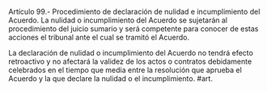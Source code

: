 Artículo 99.- Procedimiento de declaración de nulidad e incumplimiento del Acuerdo. La nulidad o incumplimiento del Acuerdo se sujetarán al procedimiento del juicio sumario y será competente para conocer de estas acciones el tribunal ante el cual se tramitó el Acuerdo.

La declaración de nulidad o incumplimiento del Acuerdo no tendrá efecto retroactivo y no afectará la validez de los actos o contratos debidamente celebrados en el tiempo que media entre la resolución que aprueba el Acuerdo y la que declare la nulidad o el incumplimiento.
#art.